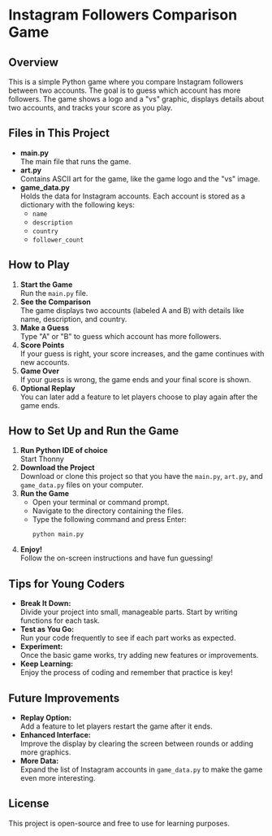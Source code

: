 # Instagram Followers Comparison Game

## Overview
This is a simple Python game where you compare Instagram followers between two accounts. The goal is to guess which account has more followers. The game shows a logo and a "vs" graphic, displays details about two accounts, and tracks your score as you play.

## Files in This Project
- **main.py**  
  The main file that runs the game.
- **art.py**  
  Contains ASCII art for the game, like the game logo and the "vs" image.
- **game_data.py**  
  Holds the data for Instagram accounts. Each account is stored as a dictionary with the following keys:  
  - `name`
  - `description`
  - `country`
  - `follower_count`

## How to Play
1. **Start the Game**  
   Run the `main.py` file.
2. **See the Comparison**  
   The game displays two accounts (labeled A and B) with details like name, description, and country.
3. **Make a Guess**  
   Type "A" or "B" to guess which account has more followers.
4. **Score Points**  
   If your guess is right, your score increases, and the game continues with new accounts.
5. **Game Over**  
   If your guess is wrong, the game ends and your final score is shown.
6. **Optional Replay**  
   You can later add a feature to let players choose to play again after the game ends.

## How to Set Up and Run the Game
1. **Run Python IDE of choice**  
   Start Thonny
2. **Download the Project**  
   Download or clone this project so that you have the `main.py`, `art.py`, and `game_data.py` files on your computer.
3. **Run the Game**  
   - Open your terminal or command prompt.
   - Navigate to the directory containing the files.
   - Type the following command and press Enter:
     ```
     python main.py
     ```
4. **Enjoy!**  
   Follow the on-screen instructions and have fun guessing!

## Tips for Young Coders
- **Break It Down:**  
  Divide your project into small, manageable parts. Start by writing functions for each task.
- **Test as You Go:**  
  Run your code frequently to see if each part works as expected.
- **Experiment:**  
  Once the basic game works, try adding new features or improvements.
- **Keep Learning:**  
  Enjoy the process of coding and remember that practice is key!

## Future Improvements
- **Replay Option:**  
  Add a feature to let players restart the game after it ends.
- **Enhanced Interface:**  
  Improve the display by clearing the screen between rounds or adding more graphics.
- **More Data:**  
  Expand the list of Instagram accounts in `game_data.py` to make the game even more interesting.

## License
This project is open-source and free to use for learning purposes.
